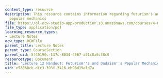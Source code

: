 ```yaml
---
content_type: resource
description: This resource contains information regarding futurism's and dadaism's
  popular mechanics
file: https://ol-ocw-studio-app-production.s3.amazonaws.com/courses/4-602-modern-art-and-mass-culture-spring-2012/e53860cbdfc3393f3416eb98d19a1d7a_MIT4_602S12_lec12.pdf
file_type: application/pdf
learning_resource_types:
- Lecture Notes
ocw_type: OCWFile
parent_title: Lecture Notes
parent_type: CourseSection
parent_uid: 5f46190c-137c-8034-4567-a21c8a6c38c0
resourcetype: Document
title: 'Lecture 12 Handout: Futurism''s and Dadaism''s Popular Mechanics'
uid: e53860cb-dfc3-393f-3416-eb98d19a1d7a
---
```


